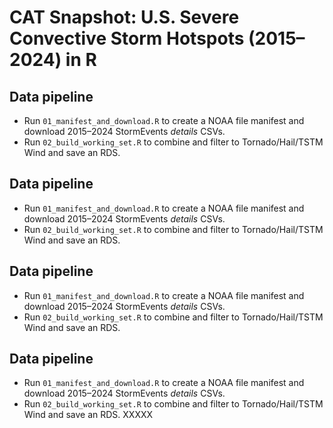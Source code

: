 # CAT Snapshot: U.S. Severe Convective Storm Hotspots (2015–2024) in R

## Data pipeline
- Run `01_manifest_and_download.R` to create a NOAA file manifest and download 2015–2024 StormEvents *details* CSVs.
- Run `02_build_working_set.R` to combine and filter to Tornado/Hail/TSTM Wind and save an RDS.


## Data pipeline
- Run `01_manifest_and_download.R` to create a NOAA file manifest and download 2015–2024 StormEvents *details* CSVs.
- Run `02_build_working_set.R` to combine and filter to Tornado/Hail/TSTM Wind and save an RDS.


## Data pipeline
- Run `01_manifest_and_download.R` to create a NOAA file manifest and download 2015–2024 StormEvents *details* CSVs.
- Run `02_build_working_set.R` to combine and filter to Tornado/Hail/TSTM Wind and save an RDS.


## Data pipeline
- Run `01_manifest_and_download.R` to create a NOAA file manifest and download 2015–2024 StormEvents *details* CSVs.
- Run `02_build_working_set.R` to combine and filter to Tornado/Hail/TSTM Wind and save an RDS.
XXXXX
